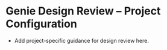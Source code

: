 # Genie Design Review – Project Configuration
- Add project-specific guidance for design review here.
